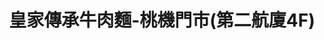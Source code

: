 ---
title: "皇家傳承牛肉麵-桃機門市(第二航廈4F)"
description: "皇家傳承牛肉麵-桃機門市(第二航廈4F)"
layout: shop
keywords:
  - 美食競賽
  - 台灣美食
  - 美食精選
datePublished: "2025-06-30"
dateModified: "2025-07-06"
city: "台北市"
district: "北投區"
address: "337桃園市大園區航站南路9號4樓"
phone: "033833885"
geo: "25.07675051664456, 121.23199356911401"
google_map: "https://maps.app.goo.gl/dXCiHjctfiH7Vrei6"
footinder: "https://footinder.com.tw/%e6%a1%83%e5%9c%92%e5%b8%82%e5%a4%a7%e5%9c%92%e5%8d%80/63954/"
official: "https://www.royal-beefnoodles.com/"
award:
  - name: "台北國際牛肉麵節"
    year: "2024"
    entries:
      - group: "鮮食組"
        cooking_style: "清燉"
        rank: "金牌"
      - group: "調理包組"
        cooking_style: "清燉"
        rank: ""

---
